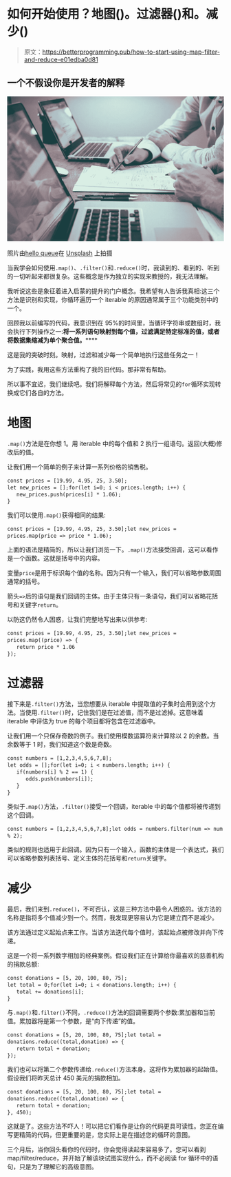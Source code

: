 # 如何开始使用？地图()。过滤器()和。减少()

> 原文：<https://betterprogramming.pub/how-to-start-using-map-filter-and-reduce-e01edba0d81>

## 一个不假设你是开发者的解释

![](img/4e0dd9c0e59c248a5c5345d466a81b72.png)

照片由[hello queue](https://unsplash.com/@helloquence?utm_source=unsplash&utm_medium=referral&utm_content=creditCopyText)在 [Unsplash](https://unsplash.com/s/photos/sales-tax?utm_source=unsplash&utm_medium=referral&utm_content=creditCopyText) 上拍摄

当我学会如何使用`.map()`、`.filter()`和`.reduce()`时，我读到的、看到的、听到的一切听起来都很复杂。这些概念是作为独立的实现来教授的，我无法理解。

我听说这些是象征着进入启蒙的提升的门户概念。我希望有人告诉我真相:这三个方法是识别和实现，你循环遍历一个 iterable 的原因通常属于三个功能类别中的一个。

回顾我以前编写的代码，我意识到在 95%的时间里，当循环字符串或数组时，我会执行下列操作之一:**将一系列语句映射到每个值，**过滤满足特定标准的值，或者**将数据集缩减为单个聚合值。******

这是我的突破时刻。映射，过滤和减少每一个简单地执行这些任务之一！

为了实践，我用这些方法重构了我的旧代码。那非常有帮助。

所以事不宜迟，我们继续吧。我们将解释每个方法，然后将常见的`for`循环实现转换成它们各自的方法。

# 地图

`.map()`方法是在你想 1。用 iterable 中的每个值和 2 执行一组语句。返回(大概)修改后的值。

让我们用一个简单的例子来计算一系列价格的销售税。

```
const prices = [19.99, 4.95, 25, 3.50];
let new_prices = [];for(let i=0; i < prices.length; i++) {
   new_prices.push(prices[i] * 1.06);
}
```

我们可以使用`.map()`获得相同的结果:

```
const prices = [19.99, 4.95, 25, 3.50];let new_prices = prices.map(price => price * 1.06);
```

上面的语法是精简的，所以让我们浏览一下。`.map()`方法接受回调，这可以看作是一个函数。这就是括号中的内容。

变量`price`是用于标识每个值的名称。因为只有一个输入，我们可以省略参数周围通常的括号。

箭头`=>`后的语句是我们回调的主体。由于主体只有一条语句，我们可以省略花括号和关键字`return`。

以防这仍然令人困惑，让我们完整地写出来以供参考:

```
const prices = [19.99, 4.95, 25, 3.50];let new_prices = prices.map((price) => {
   return price * 1.06
});
```

# 过滤器

接下来是`.filter()`方法，当您想要从 iterable 中提取值的子集时会用到这个方法。当使用`.filter()`时，记住我们是在过滤值，而不是过滤掉。这意味着 iterable 中评估为 true 的每个项目都将包含在过滤器中。

让我们用一个只保存奇数的例子。我们使用模数运算符来计算除以 2 的余数。当余数等于 1 时，我们知道这个数是奇数。

```
const numbers = [1,2,3,4,5,6,7,8];
let odds = [];for(let i=0; i < numbers.length; i++) {
   if(numbers[i] % 2 == 1) {
      odds.push(numbers[i]);
   }
}
```

类似于`.map()`方法，`.filter()`接受一个回调，iterable 中的每个值都将被传递到这个回调。

```
const numbers = [1,2,3,4,5,6,7,8];let odds = numbers.filter(num => num % 2);
```

类似的规则也适用于此回调。因为只有一个输入，函数的主体是一个表达式，我们可以省略参数列表括号、定义主体的花括号和`return`关键字。

# 减少

最后，我们来到`.reduce()`，不可否认，这是三种方法中最令人困惑的。该方法的名称是指将多个值减少到一个。然而，我发现更容易认为它是建立而不是减少。

该方法通过定义起始点来工作。当该方法迭代每个值时，该起始点被修改并向下传递。

这是一个将一系列数字相加的经典案例。假设我们正在计算给你最喜欢的慈善机构的捐款总额:

```
const donations = [5, 20, 100, 80, 75];
let total = 0;for(let i=0; i < donations.length; i++) {
   total += donations[i];
}
```

与`.map()`和`.filter()`不同，`.reduce()`方法的回调需要两个参数:累加器和当前值。累加器将是第一个参数，是“向下传递”的值。

```
const donations = [5, 20, 100, 80, 75];let total = donations.reduce((total,donation) => {
   return total + donation;
});
```

我们也可以将第二个参数传递给`.reduce()`方法本身。这将作为累加器的起始值。假设我们将昨天总计 450 美元的捐款相加。

```
const donations = [5, 20, 100, 80, 75];let total = donations.reduce((total,donation) => {
   return total + donation;
}, 450);
```

这就是了。这些方法不吓人！可以把它们看作是让你的代码更具可读性。您正在编写更精简的代码，但更重要的是，您实际上是在描述您的循环的意图。

三个月后，当你回头看你的代码时，你会觉得读起来容易多了。您可以看到 map/filter/reduce，并开始了解该块试图实现什么，而不必阅读 for 循环中的语句，只是为了理解它的高级意图。